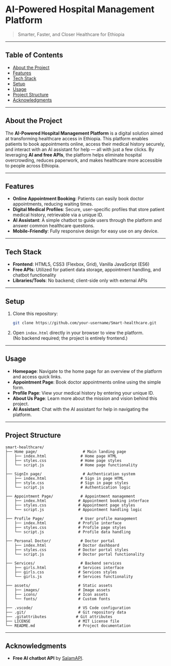 # AI-Powered Hospital Management Platform

> Smarter, Faster, and Closer Healthcare for Ethiopia

---

## Table of Contents
- [About the Project](#about-the-project)
- [Features](#features)
- [Tech Stack](#tech-stack)
- [Setup](#setup)
- [Usage](#usage)
- [Project Structure](#project-structure)
- [Acknowledgments](#acknowledgments)

---

## About the Project
The **AI-Powered Hospital Management Platform** is a digital solution aimed at transforming healthcare access in Ethiopia. This platform enables patients to book appointments online, access their medical history securely, and interact with an AI assistant for help — all with just a few clicks. By leveraging **AI and free APIs**, the platform helps eliminate hospital overcrowding, reduces paperwork, and makes healthcare more accessible to people across Ethiopia.

---

## Features
- **Online Appointment Booking**: Patients can easily book doctor appointments, reducing waiting times.
- **Digital Medical Profiles**: Secure, user-specific profiles that store patient medical history, retrievable via a unique ID.
- **AI Assistant**: A simple chatbot to guide users through the platform and answer common healthcare questions.
- **Mobile-Friendly**: Fully responsive design for easy use on any device.

---

## Tech Stack
- **Frontend**: HTML5, CSS3 (Flexbox, Grid), Vanilla JavaScript (ES6)
- **Free APIs**: Utilized for patient data storage, appointment handling, and chatbot functionality
- **Libraries/Tools**: No backend; client-side only with external APIs

---

## Setup
1. Clone this repository:
    ```bash
    git clone https://github.com/your-username/Smart-healthcare.git
    ```

2. Open `index.html` directly in your browser to view the platform.  
   (No backend required; the project is entirely frontend.)

---

## Usage
- **Homepage**: Navigate to the home page for an overview of the platform and access quick links.
- **Appointment Page**: Book doctor appointments online using the simple form.
- **Profile Page**: View your medical history by entering your unique ID.
- **About Us Page**: Learn more about the mission and vision behind this project.
- **AI Assistant**: Chat with the AI assistant for help in navigating the platform.

---

## Project Structure
```
smart-healthcare/
├── Home page/                    # Main landing page
│   ├── index.html               # Home page HTML
│   ├── styles.css               # Home page styles
│   └── script.js                # Home page functionality
│
├── SignIn page/                  # Authentication system
│   ├── index.html               # Sign in page HTML
│   ├── style.css                # Sign in page styles
│   └── script.js                # Authentication logic
│
├── Appointment Page/            # Appointment management
│   ├── index.html              # Appointment booking interface
│   ├── styles.css              # Appointment page styles
│   └── script.js               # Appointment handling logic
│
├── Profile Page/                # User profile management
│   ├── index.html              # Profile interface
│   ├── styles.css              # Profile page styles
│   └── script.js               # Profile data handling
│
├── Personal Doctor/             # Doctor portal
│   ├── index.html              # Doctor dashboard
│   ├── styles.css              # Doctor portal styles
│   └── script.js               # Doctor portal functionality
│
├── Services/                    # Backend services
│   ├── girls.html              # Services interface
│   ├── girls.css               # Services styles
│   └── girls.js                # Services functionality
│
├── assets/                     # Static assets
│   ├── images/                 # Image assets
│   ├── icons/                  # Icon assets
│   └── fonts/                  # Custom fonts
│
├── .vscode/                    # VS Code configuration
├── .git/                       # Git repository data
├── .gitattributes             # Git attributes
├── LICENSE                     # MIT License file
└── README.md                   # Project documentation
```

---

## Acknowledgments
- **Free AI chatbot API** by [SalamAPI]([(https://selamapi.vercel.app/v1)]).
 
